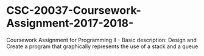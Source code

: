 # CSC-20037-Coursework-Assignment-2017-2018-
Coursework Assignment for Programming II - Basic description: Design and Create a program that graphically represents the use of a stack and a queue
